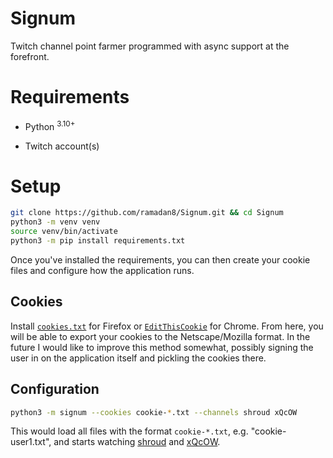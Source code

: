 # Signum

Twitch channel point farmer programmed with async support at the forefront.

# Requirements

* Python <sup>3.10+</sup>

* Twitch account(s)

# Setup

```bash
git clone https://github.com/ramadan8/Signum.git && cd Signum
python3 -m venv venv
source venv/bin/activate
python3 -m pip install requirements.txt
```

Once you've installed the requirements, you can then create your cookie files and configure how the application runs.

## Cookies

Install [`cookies.txt`](https://addons.mozilla.org/en-US/firefox/addon/cookies-txt/) for Firefox or [`EditThisCookie`](https://www.editthiscookie.com/) for Chrome. From here, you will be able to export your cookies to the Netscape/Mozilla format. In the future I would like to improve this method somewhat, possibly signing the user in on the application itself and pickling the cookies there.

## Configuration

```bash
python3 -m signum --cookies cookie-*.txt --channels shroud xQcOW
```

This would load all files with the format `cookie-*.txt`, e.g. "cookie-user1.txt", and starts watching [shroud](https://twitch.tv/shroud) and [xQcOW](https://twitch.tv/xQcOW).
